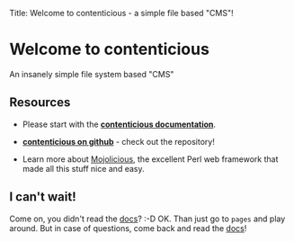 Title: Welcome to contenticious - a simple file based "CMS"!

Welcome to contenticious
========================

An insanely simple file system based "CMS"

Resources
---------

* Please start with the [**contenticious documentation**][docs].

* [**contenticious on github**][ghub] - check out the repository!

* Learn more about [Mojolicious][mojo], the excellent Perl web framework
  that made all this stuff nice and easy.

I can't wait!
-------------

Come on, you didn't read the [docs][docs]? :-D OK. Than just go to `pages` and
play around. But in case of questions, come back and read the [docs][docs]!

[docs]: about/README.html
[ghub]: http://github.com/memowe/contenticious
[mojo]: http://mojolicio.us

